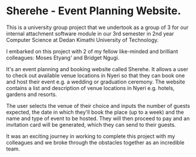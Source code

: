 # Sherehe - Event Planning Website.

This is a university group project that we undertook as a group of 3 for our internal attachment software module in our 3rd semester in 2nd year Computer Science at Dedan Kimathi University of Technology.

I embarked on this project with 2 of my fellow like-minded and brilliant colleagues: Moses Etyang' and Bridget Ngugi.

It's an event planning and booking website called Sherehe. It allows a user to check out available venue locations in Nyeri so that they can book one and host their event e.g. a wedding or graduation ceremony. The website contains a list and description of venue locations in Nyeri e.g. hotels, gardens and resorts. 

The user selects the venue of their choice and inputs the number of guests expected, the date in which they'll book the place (up to a week) and the name and type of event to be hosted. They will then proceed to pay and an invitation card will be generated, which they can send to their guests.

It was an exciting journey in working to complete this project with my colleagues and we broke through the obstacles together as an incredible team.
